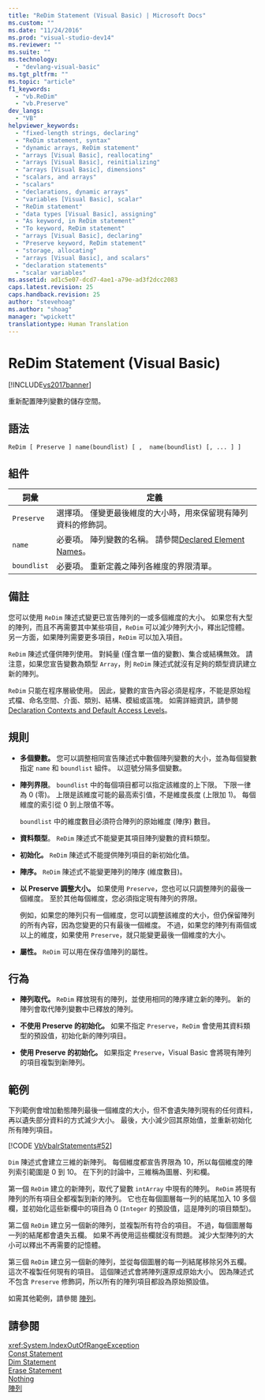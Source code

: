 ```yaml
---
title: "ReDim Statement (Visual Basic) | Microsoft Docs"
ms.custom: ""
ms.date: "11/24/2016"
ms.prod: "visual-studio-dev14"
ms.reviewer: ""
ms.suite: ""
ms.technology: 
  - "devlang-visual-basic"
ms.tgt_pltfrm: ""
ms.topic: "article"
f1_keywords: 
  - "vb.ReDim"
  - "vb.Preserve"
dev_langs: 
  - "VB"
helpviewer_keywords: 
  - "fixed-length strings, declaring"
  - "ReDim statement, syntax"
  - "dynamic arrays, ReDim statement"
  - "arrays [Visual Basic], reallocating"
  - "arrays [Visual Basic], reinitializing"
  - "arrays [Visual Basic], dimensions"
  - "scalars, and arrays"
  - "scalars"
  - "declarations, dynamic arrays"
  - "variables [Visual Basic], scalar"
  - "ReDim statement"
  - "data types [Visual Basic], assigning"
  - "As keyword, in ReDim statement"
  - "To keyword, ReDim statement"
  - "arrays [Visual Basic], declaring"
  - "Preserve keyword, ReDim statement"
  - "storage, allocating"
  - "arrays [Visual Basic], and scalars"
  - "declaration statements"
  - "scalar variables"
ms.assetid: ad1c5e07-dcd7-4ae1-a79e-ad3f2dcc2083
caps.latest.revision: 25
caps.handback.revision: 25
author: "stevehoag"
ms.author: "shoag"
manager: "wpickett"
translationtype: Human Translation
---
```

# ReDim Statement (Visual Basic)
[!INCLUDE[vs2017banner](../../../csharp/includes/vs2017banner.md)]

重新配置陣列變數的儲存空間。  
  
## 語法  
  
```  
ReDim [ Preserve ] name(boundlist) [ ,  name(boundlist) [, ... ] ]  
```  
  
## 組件  
  
|詞彙|定義|  
|--------|--------|  
|`Preserve`|選擇項。  僅變更最後維度的大小時，用來保留現有陣列資料的修飾詞。|  
|`name`|必要項。  陣列變數的名稱。  請參閱[Declared Element Names](../../../visual-basic/programming-guide/language-features/declared-elements/declared-element-names.md)。|  
|`boundlist`|必要項。  重新定義之陣列各維度的界限清單。|  
  
## 備註  
 您可以使用 `ReDim` 陳述式變更已宣告陣列的一或多個維度的大小。  如果您有大型的陣列，而且不再需要其中某些項目，`ReDim` 可以減少陣列大小，釋出記憶體。  另一方面，如果陣列需要更多項目，`ReDim` 可以加入項目。  
  
 `ReDim` 陳述式僅供陣列使用。  對純量 \(僅含單一值的變數\)、集合或結構無效。  請注意，如果您宣告變數為類型 `Array`，則 `ReDim` 陳述式就沒有足夠的類型資訊建立新的陣列。  
  
 `ReDim` 只能在程序層級使用。  因此，變數的宣告內容必須是程序，不能是原始程式檔、命名空間、介面、類別、結構、模組或區塊。  如需詳細資訊，請參閱[Declaration Contexts and Default Access Levels](../../../visual-basic/language-reference/statements/declaration-contexts-and-default-access-levels.md)。  
  
## 規則  
  
-   **多個變數。** 您可以調整相同宣告陳述式中數個陣列變數的大小，並為每個變數指定 `name` 和 `boundlist` 組件。  以逗號分隔多個變數。  
  
-   **陣列界限**。 `boundlist` 中的每個項目都可以指定該維度的上下限。  下限一律為 0 \(零\)。  上限是該維度可能的最高索引值，不是維度長度 \(上限加 1\)。  每個維度的索引從 0 到上限值不等。  
  
     `boundlist` 中的維度數目必須符合陣列的原始維度 \(陣序\) 數目。  
  
-   **資料類型**。 `ReDim` 陳述式不能變更其項目陣列變數的資料類型。  
  
-   **初始化。** `ReDim` 陳述式不能提供陣列項目的新初始化值。  
  
-   **陣序。** `ReDim` 陳述式不能變更陣列的陣序 \(維度數目\)。  
  
-   **以 Preserve 調整大小。** 如果使用 `Preserve`，您也可以只調整陣列的最後一個維度。  至於其他每個維度，您必須指定現有陣列的界限。  
  
     例如，如果您的陣列只有一個維度，您可以調整該維度的大小，但仍保留陣列的所有內容，因為您變更的只有最後一個維度。  不過，如果您的陣列有兩個或以上的維度，如果使用 `Preserve`，就只能變更最後一個維度的大小。  
  
-   **屬性。** `ReDim` 可以用在保存值陣列的屬性。  
  
## 行為  
  
-   **陣列取代。** `ReDim` 釋放現有的陣列，並使用相同的陣序建立新的陣列。  新的陣列會取代陣列變數中已釋放的陣列。  
  
-   **不使用 Preserve 的初始化。** 如果不指定 `Preserve`，`ReDim` 會使用其資料類型的預設值，初始化新的陣列項目。  
  
-   **使用 Preserve 的初始化。** 如果指定 `Preserve`，Visual Basic 會將現有陣列的項目複製到新陣列。  
  
## 範例  
 下列範例會增加動態陣列最後一個維度的大小，但不會遺失陣列現有的任何資料，再以遺失部分資料的方式減少大小。  最後，大小減少回其原始值，並重新初始化所有陣列項目。  
  
 [!CODE [VbVbalrStatements#52](../CodeSnippet/VS_Snippets_VBCSharp/VbVbalrStatements#52)]  
  
 `Dim` 陳述式會建立三維的新陣列。  每個維度都宣告界限為 10，所以每個維度的陣列索引範圍是 0 到 10。  在下列的討論中，三維稱為圖層、列和欄。  
  
 第一個 `ReDim` 建立的新陣列，取代了變數 `intArray` 中現有的陣列。  `ReDim` 將現有陣列的所有項目全都複製到新的陣列。  它也在每個圖層每一列的結尾加入 10 多個欄，並初始化這些新欄中的項目為 0 \(`Integer` 的預設值，這是陣列的項目類型\)。  
  
 第二個 `ReDim` 建立另一個新的陣列，並複製所有符合的項目。  不過，每個圖層每一列的結尾都會遺失五欄。  如果不再使用這些欄就沒有問題。  減少大型陣列的大小可以釋出不再需要的記憶體。  
  
 第三個 `ReDim` 建立另一個新的陣列，並從每個圖層的每一列結尾移除另外五欄。  這次不複製任何現有的項目。  這個陳述式會將陣列還原成原始大小。  因為陳述式不包含 `Preserve` 修飾詞，所以所有的陣列項目都設為原始預設值。  
  
 如需其他範例，請參閱 [陣列](../../../visual-basic/programming-guide/language-features/arrays/index.md)。  
  
## 請參閱  
 <xref:System.IndexOutOfRangeException>   
 [Const Statement](../../../visual-basic/language-reference/statements/const-statement.md)   
 [Dim Statement](../../../visual-basic/language-reference/statements/dim-statement.md)   
 [Erase Statement](../../../visual-basic/language-reference/statements/erase-statement.md)   
 [Nothing](../../../visual-basic/language-reference/nothing.md)   
 [陣列](../../../visual-basic/programming-guide/language-features/arrays/index.md)